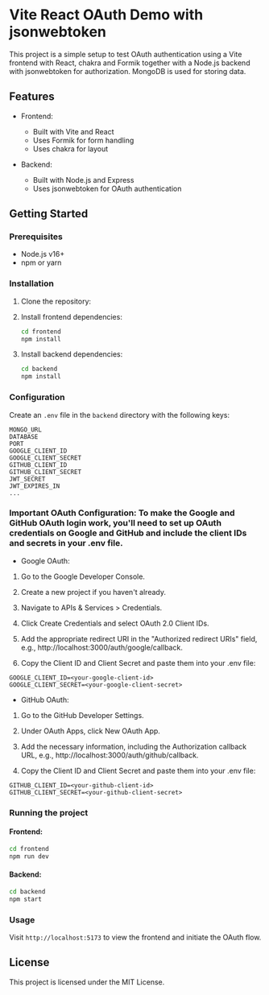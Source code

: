 # Vite React OAuth Demo with jsonwebtoken

This project is a simple setup to test OAuth authentication using a Vite frontend with React, chakra and Formik together with a Node.js backend with jsonwebtoken for authorization. MongoDB is used for storing data.

## Features
- Frontend:
  - Built with Vite and React
  - Uses Formik for form handling
  - Uses chakra for layout

- Backend:
  - Built with Node.js and Express
  - Uses jsonwebtoken for OAuth authentication

## Getting Started

### Prerequisites
- Node.js v16+
- npm or yarn

### Installation

1. Clone the repository:

2. Install frontend dependencies:
   ```bash
   cd frontend
   npm install
   ```

3. Install backend dependencies:
   ```bash
   cd backend
   npm install
   ```

### Configuration

Create an `.env` file in the `backend` directory with the following keys:
```
MONGO_URL
DATABASE
PORT
GOOGLE_CLIENT_ID
GOOGLE_CLIENT_SECRET
GITHUB_CLIENT_ID
GITHUB_CLIENT_SECRET
JWT_SECRET
JWT_EXPIRES_IN
...
```
### Important OAuth Configuration: To make the Google and GitHub OAuth login work, you'll need to set up OAuth credentials on Google and GitHub and include the client IDs and secrets in your .env file.

- Google OAuth:
  
1. Go to the Google Developer Console.

2. Create a new project if you haven't already.

3. Navigate to APIs & Services > Credentials.

4. Click Create Credentials and select OAuth 2.0 Client IDs.

5. Add the appropriate redirect URI in the "Authorized redirect URIs" field, e.g., http://localhost:3000/auth/google/callback.

6. Copy the Client ID and Client Secret and paste them into your .env file:

```
GOOGLE_CLIENT_ID=<your-google-client-id>
GOOGLE_CLIENT_SECRET=<your-google-client-secret>
```

- GitHub OAuth:

1. Go to the GitHub Developer Settings.

2. Under OAuth Apps, click New OAuth App.

3. Add the necessary information, including the Authorization callback URL, e.g., http://localhost:3000/auth/github/callback.

4. Copy the Client ID and Client Secret and paste them into your .env file:

```
GITHUB_CLIENT_ID=<your-github-client-id>
GITHUB_CLIENT_SECRET=<your-github-client-secret>
```

### Running the project

#### Frontend:
```bash
cd frontend
npm run dev
```

#### Backend:
```bash
cd backend
npm start
```

### Usage
Visit `http://localhost:5173` to view the frontend and initiate the OAuth flow.

## License
This project is licensed under the MIT License.

